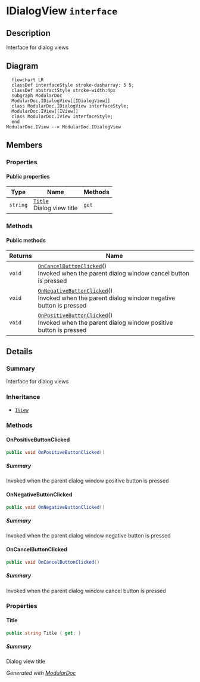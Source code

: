 # IDialogView `interface`

## Description
Interface for dialog views

## Diagram
```mermaid
  flowchart LR
  classDef interfaceStyle stroke-dasharray: 5 5;
  classDef abstractStyle stroke-width:4px
  subgraph ModularDoc
  ModularDoc.IDialogView[[IDialogView]]
  class ModularDoc.IDialogView interfaceStyle;
  ModularDoc.IView[[IView]]
  class ModularDoc.IView interfaceStyle;
  end
ModularDoc.IView --> ModularDoc.IDialogView
```

## Members
### Properties
#### Public  properties
| Type | Name | Methods |
| --- | --- | --- |
| `string` | [`Title`](#title)<br>Dialog view title | `get` |

### Methods
#### Public  methods
| Returns | Name |
| --- | --- |
| `void` | [`OnCancelButtonClicked`](#oncancelbuttonclicked)()<br>Invoked when the parent dialog window cancel button is pressed |
| `void` | [`OnNegativeButtonClicked`](#onnegativebuttonclicked)()<br>Invoked when the parent dialog window negative button is pressed |
| `void` | [`OnPositiveButtonClicked`](#onpositivebuttonclicked)()<br>Invoked when the parent dialog window positive button is pressed |

## Details
### Summary
Interface for dialog views

### Inheritance
 - [
`IView`
](./IView.md)

### Methods
#### OnPositiveButtonClicked
```csharp
public void OnPositiveButtonClicked()
```
##### Summary
Invoked when the parent dialog window positive button is pressed

#### OnNegativeButtonClicked
```csharp
public void OnNegativeButtonClicked()
```
##### Summary
Invoked when the parent dialog window negative button is pressed

#### OnCancelButtonClicked
```csharp
public void OnCancelButtonClicked()
```
##### Summary
Invoked when the parent dialog window cancel button is pressed

### Properties
#### Title
```csharp
public string Title { get; }
```
##### Summary
Dialog view title

*Generated with* [*ModularDoc*](https://github.com/hailstorm75/ModularDoc)

